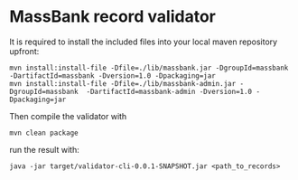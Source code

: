 MassBank record validator
=========================

It is required to install the included files into your local maven repository upfront:
```
mvn install:install-file -Dfile=./lib/massbank.jar -DgroupId=massbank  -DartifactId=massbank -Dversion=1.0 -Dpackaging=jar
mvn install:install-file -Dfile=./lib/massbank-admin.jar -DgroupId=massbank  -DartifactId=massbank-admin -Dversion=1.0 -Dpackaging=jar
```

Then compile the validator with

```
mvn clean package
```

run the result with:

```
java -jar target/validator-cli-0.0.1-SNAPSHOT.jar <path_to_records>
```



